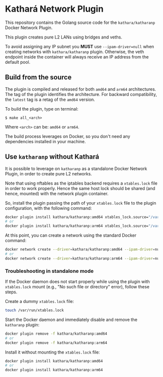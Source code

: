 # Kathará Network Plugin

This repository contains the Golang source code for the `kathara/katharanp` Docker Network Plugin.

This plugin creates pure L2 LANs using bridges and veths. 

To avoid assigning any IP subnet you **MUST** use `--ipam-driver=null` when creating networks with `kathara/katharanp` plugin. Otherwise, the veth endpoint inside the container will always receive an IP address from the default pool.

## Build from the source

The plugin is compiled and released for both `amd64` and `arm64` architectures. The tag of the plugin identifies the architecture. For backward compatibility, the `latest` tag is a retag of the `amd64` version.

To build the plugin, type on terminal:
```
$ make all_<arch>
```

Where `<arch>` can be: `amd64` or `arm64`.

The build process leverages on Docker, so you don't need any dependencies installed in your machine.

## Use `katharanp` without Kathará

It is possible to leverage on `katharanp` as a standalone Docker Network Plugin, in order to create pure L2 networks.

Note that using nftables as the iptables backend requires a `xtables.lock` file in order to work properly. Hence the same host lock should be shared (and hence, mounted) with the network plugin container. 

So, install the plugin passing the path of your `xtables.lock` file to the plugin configuration, with the following command:
```bash
docker plugin install kathara/katharanp:amd64 xtables_lock.source="/var/run/xtables.lock"
# or
docker plugin install kathara/katharanp:arm64 xtables_lock.source="/var/run/xtables.lock"
```

At this point, you can create a network using the standard Docker command:
```bash
docker network create --driver=kathara/katharanp:amd64 --ipam-driver=null l2net
# or
docker network create --driver=kathara/katharanp:arm64 --ipam-driver=null l2net
```

### Troubleshooting in standalone mode
If the Docker daemon does not start properly while using the plugin with `xtables.lock` mount (e.g., "No such file or directory" error), follow these steps.

Create a dummy `xtables.lock` file: 
```bash
touch /var/run/xtables.lock
```

Start the Docker daemon and immediately disable and remove the `katharanp` plugin:
```bash
docker plugin remove -f kathara/katharanp:amd64
# or
docker plugin remove -f kathara/katharanp:arm64
```

Install it without mounting the `xtables.lock` file:
```bash
docker plugin install kathara/katharanp:amd64
# or
docker plugin install kathara/katharanp:arm64
```
